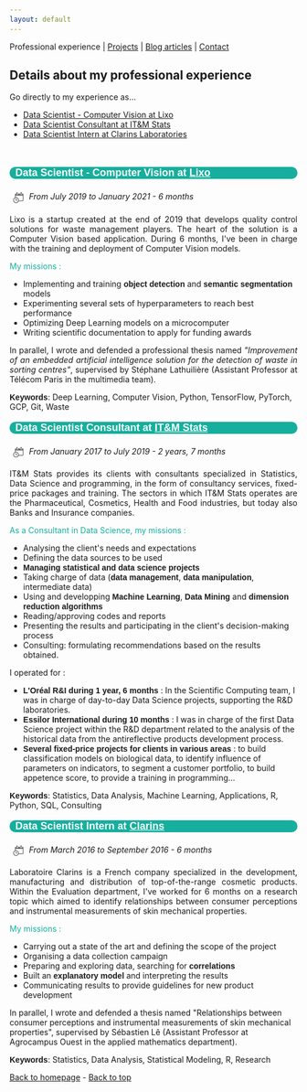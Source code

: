```yaml
---
layout: default
---
```

Professional experience | [Projects](./projects.html) | [Blog articles](./blog-articles.html) | [Contact](./contact.html)

## Details about my professional experience

Go directly to my experience as...

- [Data Scientist - Computer Vision at Lixo](#ds_cv_lixo)
- [Data Scientist Consultant at IT&M Stats](#ds_consult_itm)
- [Data Scientist Intern at Clarins Laboratories](#ds_intern_clarins)

<br>

<a name="ds_cv_lixo"></a>
<p style="font-weight: bold; font-family: 'Yanone Kaffeesatz', sans-serif; font-size:18px; background-color : #16af9d; color: white ; padding-left: 10px; border-radius: 10px;">Data Scientist - Computer Vision at <a style="color: white" href="https://lixo.tech/">Lixo</a></p>

<img src="assets/img/calendar.png" 
  style="vertical-align: middle ; padding: 5px" 
  width="20"> <i>From July 2019 to January 2021 - 6 months</i><br>

<p style="text-align: justify;">Lixo is a startup created at the end of 2019 that develops quality control solutions for waste management players. The heart of the solution is a Computer Vision based application. During 6 months, I've been in charge with the training and deployment of Computer Vision models.</p>  

<span style="color:#16af9d">My missions : </span>
* Implementing and training <span style="font-weight: bold; font-family: 'Yanone Kaffeesatz', sans-serif;">object detection</span> and <span style="font-weight: bold; font-family: 'Yanone Kaffeesatz', sans-serif;">semantic segmentation</span> models
* Experimenting several sets of hyperparameters to reach best performance
* Optimizing Deep Learning models on a microcomputer
* Writing scientific documentation to apply for funding awards

<p style="text-align: justify;">In parallel, I wrote and defended a professional thesis named <i>"Improvement of an embedded artificial intelligence solution for the detection of waste in sorting centres"</i>, supervised by Stéphane Lathuilière (Assistant Professor at Télécom Paris in the multimedia team).</p>

<span style="font-weight: bold; font-family: 'Yanone Kaffeesatz', sans-serif;">Keywords</span>: Deep Learning, Computer Vision, Python, TensorFlow, PyTorch, GCP, Git, Waste

<a name="ds_consult_itm"></a>
<p style="font-weight: bold; font-family: 'Yanone Kaffeesatz', sans-serif; font-size:18px; background-color : #16af9d; color: white ; padding-left: 10px; border-radius: 10px;">Data Scientist Consultant at <a style="color: white" href="http://www.itm-stats.com/">IT&M Stats</a>
</p>

<img src="assets/img/calendar.png" 
  style="vertical-align: middle ; padding: 5px" 
  width="20"> <i>From January 2017 to July 2019 - 2 years, 7 months</i><br>

<p style="text-align: justify;">IT&M Stats provides its clients with consultants specialized in Statistics, Data Science and programming, in the form of consultancy services, fixed-price packages and training. The sectors in which IT&M Stats operates are the Pharmaceutical, Cosmetics, Health and Food industries, but today also Banks and Insurance companies.</p> 

<span style="color:#16af9d">As a Consultant in Data Science, my missions : </span>
* Analysing the client's needs and expectations
* Defining the data sources to be used
* <span style="font-weight: bold; font-family: 'Yanone Kaffeesatz', sans-serif;">Managing  statistical and data science projects</span>
* Taking charge of data (<span style="font-weight: bold; font-family: 'Yanone Kaffeesatz', sans-serif;">data management</span>, <span style="font-weight: bold; font-family: 'Yanone Kaffeesatz', sans-serif;">data manipulation</span>, intermediate data)
* Using and developping <span style="font-weight: bold; font-family: 'Yanone Kaffeesatz', sans-serif;">Machine Learning</span>, <span style="font-weight: bold; font-family: 'Yanone Kaffeesatz', sans-serif;">Data Mining</span> and <span style="font-weight: bold; font-family: 'Yanone Kaffeesatz', sans-serif;">dimension reduction algorithms</span>
* Reading/approving codes and reports
* Presenting the results and participating in the client's decision-making process
* Consulting: formulating recommendations based on the results obtained.

I operated for : 
* <span style="font-weight: bold; font-family: 'Yanone Kaffeesatz', sans-serif;">L'Oréal R&I during 1 year, 6 months</span> : In the Scientific Computing team, I was in charge of day-to-day Data Science projects, supporting the R&D laboratories. 
* <span style="font-weight: bold; font-family: 'Yanone Kaffeesatz', sans-serif;">Essilor International during 10 months</span> : I was in charge of the first Data Science project within the R&D department related to the analysis of the historical data from the antireflective products development process. 
* <span style="font-weight: bold; font-family: 'Yanone Kaffeesatz', sans-serif;">Several fixed-price projects for clients in various areas</span> : to build classification models on biological data, to identify influence of parameters on indicators, to segment a customer portfolio, to build appetence score, to provide a training in programming...

<span style="font-weight: bold; font-family: 'Yanone Kaffeesatz', sans-serif;">Keywords</span>: Statistics, Data Analysis, Machine Learning, Applications, R, Python, SQL, Consulting

<a name="ds_intern_clarins"></a>
<p style="font-weight: bold; font-family: 'Yanone Kaffeesatz', sans-serif; font-size:18px; background-color : #16af9d; color: white ; padding-left: 10px; border-radius: 10px;">Data Scientist Intern at <a style="color: white" href="http://www.groupeclarins.com/en">Clarins</a>
</p>

<img src="assets/img/calendar.png" 
  style="vertical-align: middle ; padding: 5px" 
  width="20"> <i>From March 2016 to September 2016 - 6 months</i><br>

<p style="text-align: justify;">Laboratoire Clarins is a French company specialized in the development, manufacturing and distribution of top-of-the-range cosmetic products. Within the Evaluation department, I've worked for 6 months on a research topic which aimed to identify relationships between consumer perceptions and instrumental measurements of skin mechanical properties.</p> 

<span style="color:#16af9d">My missions : </span>
* Carrying out a state of the art and defining the scope of the project
* Organising a data collection campaign
* Preparing and exploring data, searching for <span style="font-weight: bold; font-family: 'Yanone Kaffeesatz', sans-serif;">correlations</span>
* Built an <span style="font-weight: bold; font-family: 'Yanone Kaffeesatz', sans-serif;">explanatory model</span> and interpreting the results
* Communicating results to provide guidelines for new product development

In parallel, I wrote and defended a thesis named "Relationships between consumer perceptions and instrumental measurements of skin mechanical properties", supervised by Sébastien Lê (Assistant Professor at Agrocampus Ouest in the applied mathematics department).

<span style="font-weight: bold; font-family: 'Yanone Kaffeesatz', sans-serif;">Keywords</span>: Statistics, Data Analysis, Statistical Modeling, R, Research

[Back to homepage](./) - <a href="https://camillecochener.github.io/professional-experience.html">Back to top</a>
